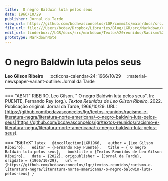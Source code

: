 ```yaml
---
title:  O negro Baldwin luta pelos seus
date: 1966/10/29
publisher: Jornal da Tarde
view_url: https://github.com/bcdavasconcelos/LGR/commits/main/docs/src/markdown/textos-reunidos/racismo-e-literatura-negra/literatura-norte-americana/-o-negro-baldwin-luta-pelos-seus.md
file_url: file:///Users/bcdav/Dropbox/Libraries/Blog/LGR/src/Markdown/Vol%201/Literatura%20Norte-americana/%20O%20negro%20Baldwin%20luta%20pelos%20seus.md
edit_url: tinderbox://LGR/docs/src/markdown/Textos%20reunidos/Racismo%20e%20literatura%20negra/Literatura%20Norte-americana?view=outline+select=1658628324
prototype: MarkdownNote
---
```


#  O negro Baldwin luta pelos seus

__Leo Gilson Ribeiro__ &nbsp;&nbsp;&nbsp; :octicons-calendar-24: 1966/10/29 &nbsp;&nbsp;&nbsp; :material-newspaper-variant-outline: Jornal da Tarde  

---

  




=== "ABNT"
    RIBEIRO, Leo Gilson. " O negro Baldwin luta pelos seus". In: PUENTE, Fernando Rey (org.). _Textos Reunidos de Leo Gilson Ribeiro_, 2022. Publicação original: Jornal da Tarde, 1966/10/29.  URL: [https://github.com/bcdavasconcelos/lgr/textos-reunidos/racismo-e-literatura-negra/literatura-norte-americana/-o-negro-baldwin-luta-pelos-seus](https://github.com/bcdavasconcelos/lgr/textos-reunidos/racismo-e-literatura-negra/literatura-norte-americana/-o-negro-baldwin-luta-pelos-seus).  

=== "BibTeX"
    ```latex  
    @incollection{LGR1966,  
    author = {Leo Gilson Ribeiro},  
    editor = {Fernando Rey Puente},  
    title = { O negro Baldwin luta pelos seus},  
    booktitle = {Textos Reunidos de Leo Gilson Ribeiro},  
    date = {2022},
    origpublisher = {Jornal da Tarde},  
    origdate = {1966/10/29},  
    url = {https://github.com/bcdavasconcelos/lgr/textos-reunidos/racismo-e-literatura-negra/literatura-norte-americana/-o-negro-baldwin-luta-pelos-seus}
    }
    ```
